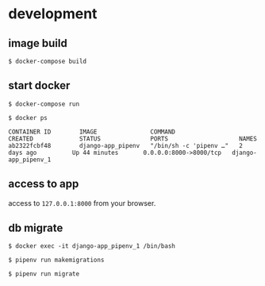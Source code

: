 # development

## image build
```
$ docker-compose build
```

## start docker
```
$ docker-compose run

$ docker ps

CONTAINER ID        IMAGE               COMMAND                  CREATED             STATUS              PORTS                    NAMES
ab2322fcbf48        django-app_pipenv   "/bin/sh -c 'pipenv …"   2 days ago          Up 44 minutes       0.0.0.0:8000->8000/tcp   django-app_pipenv_1

```

## access to app
access to `127.0.0.1:8000` from your browser.

## db migrate
```
$ docker exec -it django-app_pipenv_1 /bin/bash

$ pipenv run makemigrations

$ pipenv run migrate
```
